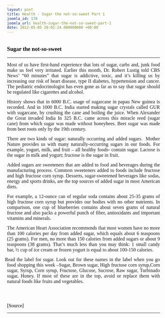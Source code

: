 ```yaml
---
layout: post
title: Health - Sugar the not-so-sweet Part 1
joomla_id: 178
joomla_url: health-sugar-the-not-so-sweet-part-1
date: 2012-05-05 20:02:24.000000000 +00:00
---
```

<h1 style="line-height: normal;"><strong><span style="font-size: 14pt; font-family: 'Verdana','sans-serif'; color: windowtext;"><span style="font-size: 12pt; line-height: 115%; font-family: 'Verdana','sans-serif';"><span style="font-size: 14pt;">Sugar the not-so-sweet</span> </span></span></strong></h1>
<hr />
<p style="margin-bottom: 0.0001pt; text-align: justify; line-height: normal;"><span style="font-size: 12pt; font-family: 'Verdana','sans-serif';">Most of us have first-hand experience that lots of sugar, carbs and, junk food make us feel very irritated. Earlier this month, Dr. Robert Lustig told CBS News’ <span>“60 minutes”</span> that sugar is addictive, toxic, and it’s killing us by increasing our risk of heart disease, type II diabetes, hypertension and cancer. The pediatric endocrinologist has even gone as far as to say that sugar should be regulated like cigarettes and alcohol.</span><span style="font-size: 12pt; font-family: 'Verdana','sans-serif';"></span></p>
<p style="margin-bottom: 0.0001pt; text-align: justify; line-height: normal;"><span style="font-size: 12pt; font-family: 'Verdana','sans-serif';">History shows that in 6000 B.C. usage of sugarcane in papau New guinea is recorded. And in 1000 B.C. India started making sugar crystals called GUR with sugarcane, by crushing the cane and boiling the juice. When Alexander the Great invaded India In 325 B.C. came across this miracle reed (sugar cane) from which sugar was made without honeybees. Beet sugar was made from beet roots only by the 19th century. </span><span style="font-size: 12pt; font-family: 'Verdana','sans-serif';"></span></p>
<p style="margin-bottom: 0.0001pt; text-align: justify; line-height: normal;"><span style="font-size: 12pt; font-family: 'Verdana','sans-serif';">There are two kinds of sugar: <span>naturally</span> <span>occurring</span> and <span>added sugars</span>. &nbsp;Mother Nature provides us with many naturally-occurring sugars in our foods. For example, yogurt, milk, and fruit – all healthy foods- contain sugar. Lactose is the sugar in milk and yogurt; fructose is the sugar in fruit.</span><span style="font-size: 12pt; font-family: 'Verdana','sans-serif';"></span></p>
<p style="margin-bottom: 0.0001pt; text-align: justify; line-height: normal;"><span style="font-size: 12pt; font-family: 'Verdana','sans-serif';">Added sugars are sweeteners that are added to food and beverages during the manufacturing process. Common sweeteners added to foods include fructose and high fructose corn syrup. Desserts, sugar-sweetened beverages like sodas, energy and sports drinks, are the top sources of added sugar in most American diets.</span><span style="font-size: 12pt; font-family: 'Verdana','sans-serif';"></span></p>
<p style="margin-bottom: 0.0001pt; text-align: justify; line-height: normal;"><span style="font-size: 12pt; font-family: 'Verdana','sans-serif';">For example, a 12-ounce can of regular soda contains about 25-35 grams of high fructose corn syrup but provides our bodies with no other nutrients. In comparison, one cup of blueberries contains about seven grams of natural fructose and also packs a powerful punch of fiber, antioxidants and important vitamins and minerals.</span><span style="font-size: 12pt; font-family: 'Verdana','sans-serif';"></span></p>
<p style="margin-bottom: 0.0001pt; text-align: justify; line-height: normal;"><span style="font-size: 12pt; font-family: 'Verdana','sans-serif';">The American Heart Association recommends that most women have no more than 100 calories per day from added sugar, which equals about 6 teaspoons (25 grams). For men, no more than 150 calories from added sugars or about 9 teaspoons (38 grams). That’s much less than you may think: 1 small candy bar, ½ cup of ice cream or frozen yogurt is equal to about 100-150 calories.</span><span style="font-size: 12pt; font-family: 'Verdana','sans-serif';"></span></p>
<p style="margin-bottom: 0.0001pt; text-align: justify; text-indent: -0.25in; line-height: normal;"><span style="font-size: 12pt; font-family: 'Verdana','sans-serif';">&nbsp;&nbsp; Read the label for sugar. Look out for these names in the label when you go food shopping this week –Sugar, Brown sugar, High fructose corn syrup,Corn sugar, Syrup, Corn syrup, Fructose, Glucose, Sucrose, Raw sugar, Turbinado sugar, Honey. If most of these are in the top, avoid or replace them with natural foods like fruits and vegetables.</span></p>
<p><br /><br /></p>
<p><span style="font-family: trebuchet ms,geneva; font-size: 12pt; color: #808080;"><span style="color: #000000;">[Source]</span><br /></span></p>
<hr />
<p>&nbsp;</p>
<p>&nbsp;</p>
